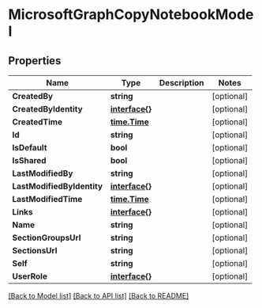 # MicrosoftGraphCopyNotebookModel

## Properties

Name | Type | Description | Notes
------------ | ------------- | ------------- | -------------
**CreatedBy** | **string** |  | [optional] 
**CreatedByIdentity** | [**interface{}**](.md) |  | [optional] 
**CreatedTime** | [**time.Time**](time.Time.md) |  | [optional] 
**Id** | **string** |  | [optional] 
**IsDefault** | **bool** |  | [optional] 
**IsShared** | **bool** |  | [optional] 
**LastModifiedBy** | **string** |  | [optional] 
**LastModifiedByIdentity** | [**interface{}**](.md) |  | [optional] 
**LastModifiedTime** | [**time.Time**](time.Time.md) |  | [optional] 
**Links** | [**interface{}**](.md) |  | [optional] 
**Name** | **string** |  | [optional] 
**SectionGroupsUrl** | **string** |  | [optional] 
**SectionsUrl** | **string** |  | [optional] 
**Self** | **string** |  | [optional] 
**UserRole** | [**interface{}**](.md) |  | [optional] 

[[Back to Model list]](../README.md#documentation-for-models) [[Back to API list]](../README.md#documentation-for-api-endpoints) [[Back to README]](../README.md)


